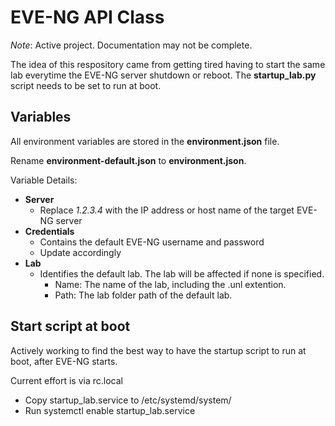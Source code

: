 # EVE-NG API Class

_Note_: Active project. Documentation may not be complete.

The idea of this respository came from getting tired having to start the same lab everytime the EVE-NG server shutdown or reboot. The __startup_lab.py__ script needs to be set to run at boot.

## Variables

All environment variables are stored in the __environment.json__ file.

Rename __environment-default.json__ to __environment.json__.

Variable Details:

- __Server__
  - Replace _1.2.3.4_ with the IP address or host name of the target EVE-NG server
- __Credentials__
  - Contains the default EVE-NG username and password
  - Update accordingly
- __Lab__
  - Identifies the default lab. The lab will be affected if none is specified.
    - Name: The name of the lab, including the .unl extention.
    - Path: The lab folder path of the default lab.

## Start script at boot

Actively working to find the best way to have the startup script to run at boot, after EVE-NG starts.

Current effort is via rc.local

- Copy startup_lab.service to /etc/systemd/system/
- Run systemctl enable startup_lab.service
